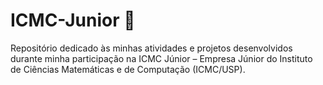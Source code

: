 # ICMC-Junior 🚀
Repositório dedicado às minhas atividades e projetos desenvolvidos durante minha participação na ICMC Júnior – Empresa Júnior do Instituto de Ciências Matemáticas e de Computação (ICMC/USP). 
